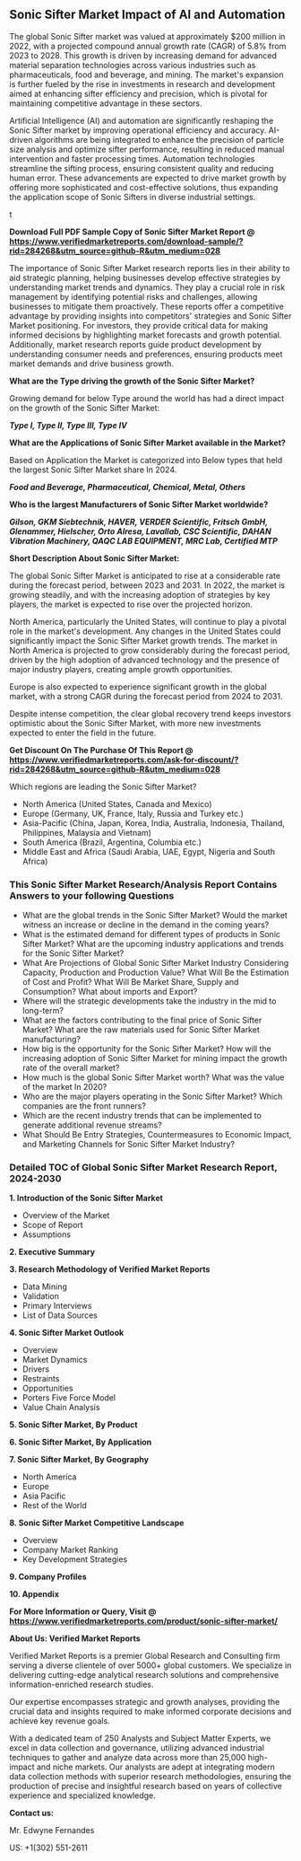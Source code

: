 <h2>Sonic Sifter Market Impact of AI and Automation</h2><p>The global Sonic Sifter market was valued at approximately $200 million in 2022, with a projected compound annual growth rate (CAGR) of 5.8% from 2023 to 2028. This growth is driven by increasing demand for advanced material separation technologies across various industries such as pharmaceuticals, food and beverage, and mining. The market's expansion is further fueled by the rise in investments in research and development aimed at enhancing sifter efficiency and precision, which is pivotal for maintaining competitive advantage in these sectors.</p><p>Artificial Intelligence (AI) and automation are significantly reshaping the Sonic Sifter market by improving operational efficiency and accuracy. AI-driven algorithms are being integrated to enhance the precision of particle size analysis and optimize sifter performance, resulting in reduced manual intervention and faster processing times. Automation technologies streamline the sifting process, ensuring consistent quality and reducing human error. These advancements are expected to drive market growth by offering more sophisticated and cost-effective solutions, thus expanding the application scope of Sonic Sifters in diverse industrial settings.</p>t</p><p id="" class=""><strong>Download Full PDF Sample Copy of Sonic Sifter Market Report @ <a href="https://www.verifiedmarketreports.com/download-sample/?rid=284268&utm_source=github-R&utm_medium=028" target="_blank">https://www.verifiedmarketreports.com/download-sample/?rid=284268&utm_source=github-R&utm_medium=028</a></strong></p><p>The importance of&nbsp;Sonic Sifter Market research reports lies in their ability to aid strategic planning, helping businesses develop effective strategies by understanding market trends and dynamics. They play a crucial role in risk management by identifying potential risks and challenges, allowing businesses to mitigate them proactively. These reports offer a competitive advantage by providing insights into competitors' strategies and Sonic Sifter Market positioning. For investors, they provide critical data for making informed decisions by highlighting market forecasts and growth potential. Additionally, market research reports guide product development by understanding consumer needs and preferences, ensuring products meet market demands and drive business growth.</p><p><strong>What are the&nbsp;Type driving the growth of the Sonic Sifter Market?</strong></p><p id="" class="">Growing demand for below Type around the world has had a direct impact on the growth of the Sonic Sifter Market:</p><em><strong>Type I, Type II, Type III, Type IV</strong></em></p><strong>What are the&nbsp;Applications&nbsp;of Sonic Sifter Market available in the Market?</strong></p><p id="" class="">Based on Application the Market is categorized into Below types that held the largest Sonic Sifter Market share In 2024.</p><em><strong>Food and Beverage, Pharmaceutical, Chemical, Metal, Others</strong></em></p><strong>Who is the largest Manufacturers of Sonic Sifter Market worldwide?</strong></p><p><em><strong>Gilson, GKM Siebtechnik, HAVER, VERDER Scientific, Fritsch GmbH, Glenammer, Hielscher, Orto Alresa, Lavallab, CSC Scientific, DAHAN Vibration Machinery, QAQC LAB EQUIPMENT, MRC Lab, Certified MTP</strong></em></p><p id="" class=""><strong>Short Description About Sonic Sifter Market:</strong></p><p>The global Sonic Sifter Market is anticipated to rise at a considerable rate during the forecast period, between 2023 and 2031. In 2022, the market is growing steadily, and with the increasing adoption of strategies by key players, the market is expected to rise over the projected horizon.</p><p>North America, particularly the United States, will continue to play a pivotal role in the market's development. Any changes in the United States could significantly impact the Sonic Sifter Market growth trends. The market in North America is projected to grow considerably during the forecast period, driven by the high adoption of advanced technology and the presence of major industry players, creating ample growth opportunities.</p><p>Europe is also expected to experience significant growth in the global market, with a strong CAGR during the forecast period from 2024 to 2031.</p><p>Despite intense competition, the clear global recovery trend keeps investors optimistic about the Sonic Sifter Market, with more new investments expected to enter the field in the future.</p><p id="" class=""><strong>Get Discount On The Purchase Of This Report @ <a href="https://www.verifiedmarketreports.com/ask-for-discount/?rid=284268&utm_source=github-R&utm_medium=028" target="_blank">https://www.verifiedmarketreports.com/ask-for-discount/?rid=284268&utm_source=github-R&utm_medium=028</a></strong></p>Which regions are leading the Sonic Sifter Market?</p><ul><li>North America (United States, Canada and Mexico)</li><li>Europe (Germany, UK, France, Italy, Russia and Turkey etc.)</li><li>Asia-Pacific (China, Japan, Korea, India, Australia, Indonesia, Thailand, Philippines, Malaysia and Vietnam)</li><li>South America (Brazil, Argentina, Columbia etc.)</li><li>Middle East and Africa (Saudi Arabia, UAE, Egypt, Nigeria and South Africa)</li></ul><h3 id="" class="">This Sonic Sifter Market Research/Analysis Report Contains Answers to your following Questions</h3><ul><li>What are the global trends in the Sonic Sifter Market? Would the market witness an increase or decline in the demand in the coming years?</li><li>What is the estimated demand for different types of products in Sonic Sifter Market? What are the upcoming industry applications and trends for the Sonic Sifter Market?</li><li>What Are Projections of Global Sonic Sifter Market Industry Considering Capacity, Production and Production Value? What Will Be the Estimation of Cost and Profit? What Will Be Market Share, Supply and Consumption? What about imports and Export?</li><li>Where will the strategic developments take the industry in the mid to long-term?</li><li>What are the factors contributing to the final price of Sonic Sifter Market? What are the raw materials used for Sonic Sifter Market manufacturing?</li><li>How big is the opportunity for the Sonic Sifter Market? How will the increasing adoption of Sonic Sifter Market for mining impact the growth rate of the overall market?</li><li>How much is the global Sonic Sifter Market worth? What was the value of the market In 2020?</li><li>Who are the major players operating in the Sonic Sifter Market? Which companies are the front runners?</li><li>Which are the recent industry trends that can be implemented to generate additional revenue streams?</li><li>What Should Be Entry Strategies, Countermeasures to Economic Impact, and Marketing Channels for Sonic Sifter Market Industry?</li></ul><h3 id="" class="">Detailed TOC of Global Sonic Sifter Market Research Report, 2024-2030</h3><p id="" class=""><strong>1. Introduction of the Sonic Sifter Market</strong></p><ul><li>Overview of the Market</li><li>Scope of Report</li><li>Assumptions</li></ul><p id="" class=""><strong>2. Executive Summary</strong></p><p id="" class=""><strong>3. Research Methodology of Verified Market Reports</strong></p><ul><li>Data Mining</li><li>Validation</li><li>Primary Interviews</li><li>List of Data Sources</li></ul><p id="" class=""><strong>4. Sonic Sifter Market Outlook</strong></p><ul><li>Overview</li><li>Market Dynamics</li><li>Drivers</li><li>Restraints</li><li>Opportunities</li><li>Porters Five Force Model</li><li>Value Chain Analysis</li></ul><p id="" class=""><strong>5. Sonic Sifter Market, By Product</strong></p><p id="" class=""><strong>6. Sonic Sifter Market, By Application</strong></p><p id="" class=""><strong>7. Sonic Sifter Market, By Geography</strong></p><ul><li>North America</li><li>Europe</li><li>Asia Pacific</li><li>Rest of the World</li></ul><p id="" class=""><strong>8. Sonic Sifter Market Competitive Landscape</strong></p><ul><li>Overview</li><li>Company Market Ranking</li><li>Key Development Strategies</li></ul><p id="" class=""><strong>9. Company Profiles</strong></p><p id="" class=""><strong>10. Appendix</strong></p><p id="" class=""><strong>For More Information or Query, Visit @ <a href="https://www.verifiedmarketreports.com/product/sonic-sifter-market/" target="_blank">https://www.verifiedmarketreports.com/product/sonic-sifter-market/</a></strong></p><p id="" class=""><strong>About Us: Verified Market Reports</strong></p><p id="" class="">Verified Market Reports is a premier Global Research and Consulting firm serving a diverse clientele of over 5000+ global customers. We specialize in delivering cutting-edge analytical research solutions and comprehensive information-enriched research studies.</p><p id="" class="">Our expertise encompasses strategic and growth analyses, providing the crucial data and insights required to make informed corporate decisions and achieve key revenue goals.</p><p id="" class="">With a dedicated team of 250 Analysts and Subject Matter Experts, we excel in data collection and governance, utilizing advanced industrial techniques to gather and analyze data across more than 25,000 high-impact and niche markets. Our analysts are adept at integrating modern data collection methods with superior research methodologies, ensuring the production of precise and insightful research based on years of collective experience and specialized knowledge.</p><p id="" class=""><strong>Contact us:</strong></p><p id="" class="">Mr. Edwyne Fernandes</p><p id="" class="">US: +1(302) 551-2611</p>